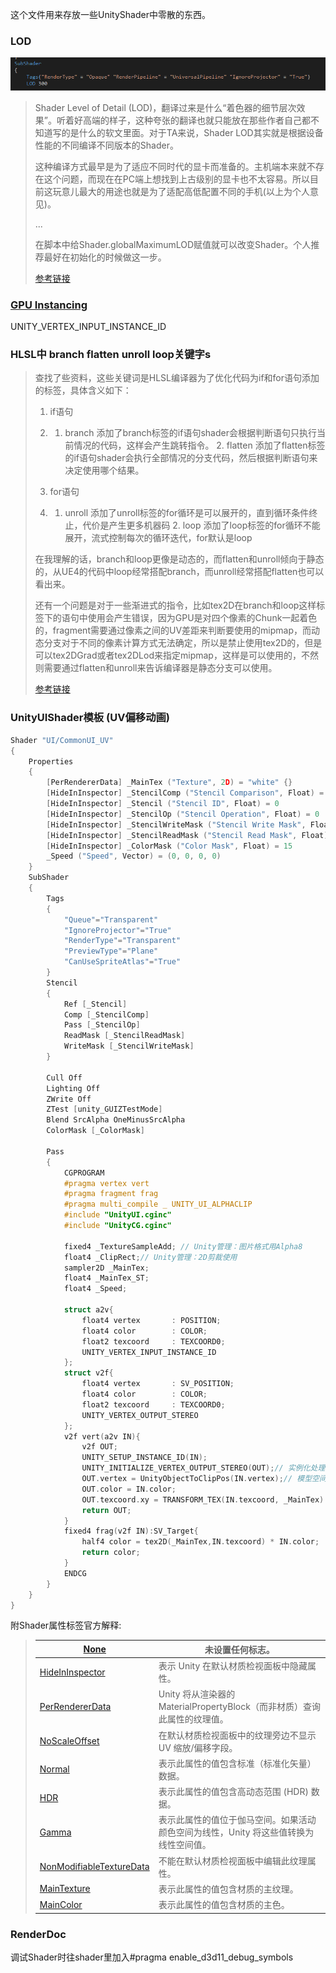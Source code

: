 这个文件用来存放一些UnityShader中零散的东西。

### LOD

![image-20220706160325936](images/UnityShader备忘/image-20220706160325936.png)

> Shader Level of Detail (LOD)，翻译过来是什么“着色器的细节层次效果”。听着好高端的样子，这种夸张的翻译也就只能放在那些作者自己都不知道写的是什么的软文里面。对于TA来说，Shader LOD其实就是根据设备性能的不同编译不同版本的Shader。
> 
> 这种编译方式最早是为了适应不同时代的显卡而准备的。主机端本来就不存在这个问题，而现在在PC端上想找到上古级别的显卡也不太容易。所以目前这玩意儿最大的用途也就是为了适配高低配置不同的手机(以上为个人意见)。
> 
> ...
> 
> 在脚本中给Shader.globalMaximumLOD赋值就可以改变Shader。个人推荐最好在初始化的时候做这一步。
> 
> [参考链接](https://zhuanlan.zhihu.com/p/21316674)

### [GPU Instancing](https://docs.unity3d.com/cn/current/Manual/gpu-instancing-shader.html)

UNITY_VERTEX_INPUT_INSTANCE_ID

### HLSL中 branch flatten unroll loop关键字s

> 查找了些资料，这些关键词是HLSL编译器为了优化代码为if和for语句添加的标签，具体含义如下：
> 
> 1. if语句
> 
> 2. 1. branch
>         添加了branch标签的if语句shader会根据判断语句只执行当前情况的代码，这样会产生跳转指令。
>       2. flatten
>          添加了flatten标签的if语句shader会执行全部情况的分支代码，然后根据判断语句来决定使用哪个结果。
> 
> 3. for语句
> 
> 4. 1. unroll
>         添加了unroll标签的for循环是可以展开的，直到循环条件终止，代价是产生更多机器码
>       2. loop
>          添加了loop标签的for循环不能展开，流式控制每次的循环迭代，for默认是loop
> 
> 在我理解的话，branch和loop更像是动态的，而flatten和unroll倾向于静态的，从UE4的代码中loop经常搭配branch，而unroll经常搭配flatten也可以看出来。
> 
> 还有一个问题是对于一些渐进式的指令，比如tex2D在branch和loop这样标签下的语句中使用会产生错误，因为GPU是对四个像素的Chunk一起着色的，fragment需要通过像素之间的UV差距来判断要使用的mipmap，而动态分支对于不同的像素计算方式无法确定，所以是禁止使用tex2D的，但是可以tex2DGrad或者tex2DLod来指定mipmap，这样是可以使用的，不然则需要通过flatten和unroll来告诉编译器是静态分支可以使用。
> 
> [参考链接](https://zhuanlan.zhihu.com/p/115871017)

### UnityUIShader模板 (UV偏移动画)

``` c
Shader "UI/CommonUI_UV"
{
    Properties
    {
        [PerRendererData] _MainTex ("Texture", 2D) = "white" {}
        [HideInInspector] _StencilComp ("Stencil Comparison", Float) = 8
		[HideInInspector] _Stencil ("Stencil ID", Float) = 0
		[HideInInspector] _StencilOp ("Stencil Operation", Float) = 0
		[HideInInspector] _StencilWriteMask ("Stencil Write Mask", Float) = 255
		[HideInInspector] _StencilReadMask ("Stencil Read Mask", Float) = 255
        [HideInInspector] _ColorMask ("Color Mask", Float) = 15
        _Speed ("Speed", Vector) = (0, 0, 0, 0)
    }
    SubShader
    {
		Tags
		{
			"Queue"="Transparent"
			"IgnoreProjector"="True"
			"RenderType"="Transparent"
			"PreviewType"="Plane"
			"CanUseSpriteAtlas"="True"
		}
		Stencil
		{
			Ref [_Stencil]
			Comp [_StencilComp]
			Pass [_StencilOp]
			ReadMask [_StencilReadMask]
			WriteMask [_StencilWriteMask]
		}

        Cull Off
		Lighting Off
		ZWrite Off
		ZTest [unity_GUIZTestMode]
		Blend SrcAlpha OneMinusSrcAlpha
		ColorMask [_ColorMask]

        Pass
        {
            CGPROGRAM
            #pragma vertex vert
            #pragma fragment frag
            #pragma multi_compile _ UNITY_UI_ALPHACLIP
            #include "UnityUI.cginc"
            #include "UnityCG.cginc"

            fixed4 _TextureSampleAdd; // Unity管理：图片格式用Alpha8 
            float4 _ClipRect;// Unity管理：2D剪裁使用
            sampler2D _MainTex;
            float4 _MainTex_ST;
            float4 _Speed;

            struct a2v{
			    float4 vertex       : POSITION;
			    float4 color        : COLOR;
			    float2 texcoord     : TEXCOORD0;
			    UNITY_VERTEX_INPUT_INSTANCE_ID
            };
		    struct v2f{
                float4 vertex       : SV_POSITION;
                float4 color        : COLOR;
               	float2 texcoord     : TEXCOORD0;
                UNITY_VERTEX_OUTPUT_STEREO
            };
            v2f vert(a2v IN){
                v2f OUT;
                UNITY_SETUP_INSTANCE_ID(IN);
			    UNITY_INITIALIZE_VERTEX_OUTPUT_STEREO(OUT);// 实例化处理
                OUT.vertex = UnityObjectToClipPos(IN.vertex);// 模型空间到裁剪空间
                OUT.color = IN.color;
                OUT.texcoord.xy = TRANSFORM_TEX(IN.texcoord, _MainTex) + frac(_Speed.xy * _Time.y); // 正常就直接OUT=IN的顶点
                return OUT;
            }
            fixed4 frag(v2f IN):SV_Target{
                half4 color = tex2D(_MainTex,IN.texcoord) * IN.color;
                return color;
		    }   
            ENDCG
        }
    }
}
```

附Shader属性标签官方解释:

>| [None](https://docs.unity3d.com/cn/2019.4/ScriptReference/Rendering.ShaderPropertyFlags.None.html) | 未设置任何标志。                                             |
>| ------------------------------------------------------------ | ------------------------------------------------------------ |
>| [HideInInspector](https://docs.unity3d.com/cn/2019.4/ScriptReference/Rendering.ShaderPropertyFlags.HideInInspector.html) | 表示 Unity 在默认材质检视面板中隐藏属性。                    |
>| [PerRendererData](https://docs.unity3d.com/cn/2019.4/ScriptReference/Rendering.ShaderPropertyFlags.PerRendererData.html) | Unity 将从渲染器的 MaterialPropertyBlock（而非材质）查询此属性的纹理值。 |
>| [NoScaleOffset](https://docs.unity3d.com/cn/2019.4/ScriptReference/Rendering.ShaderPropertyFlags.NoScaleOffset.html) | 在默认材质检视面板中的纹理旁边不显示 UV 缩放/偏移字段。      |
>| [Normal](https://docs.unity3d.com/cn/2019.4/ScriptReference/Rendering.ShaderPropertyFlags.Normal.html) | 表示此属性的值包含标准（标准化矢量）数据。                   |
>| [HDR](https://docs.unity3d.com/cn/2019.4/ScriptReference/Rendering.ShaderPropertyFlags.HDR.html) | 表示此属性的值包含高动态范围 (HDR) 数据。                    |
>| [Gamma](https://docs.unity3d.com/cn/2019.4/ScriptReference/Rendering.ShaderPropertyFlags.Gamma.html) | 表示此属性的值位于伽马空间。如果活动颜色空间为线性，Unity 将这些值转换为线性空间值。 |
>| [NonModifiableTextureData](https://docs.unity3d.com/cn/2019.4/ScriptReference/Rendering.ShaderPropertyFlags.NonModifiableTextureData.html) | 不能在默认材质检视面板中编辑此纹理属性。                     |
>| [MainTexture](https://docs.unity3d.com/cn/2019.4/ScriptReference/Rendering.ShaderPropertyFlags.MainTexture.html) | 表示此属性的值包含材质的主纹理。                             |
>| [MainColor](https://docs.unity3d.com/cn/2019.4/ScriptReference/Rendering.ShaderPropertyFlags.MainColor.html) | 表示此属性的值包含材质的主色。                               |

### RenderDoc

调试Shader时往shader里加入#pragma enable_d3d11_debug_symbols